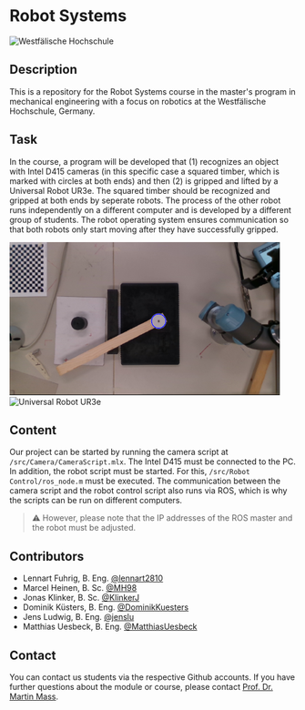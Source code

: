 # Robot Systems

![Westfälische Hochschule](https://www.w-hs.de/typo3conf/ext/whs/Resources/Public/Images/Pagelayout/w-hs_pagelogo.png)

## Description
This is a repository for the Robot Systems course in the master's program in mechanical engineering with a focus on robotics at the Westfälische Hochschule, Germany.

## Task
In the course, a program will be developed that (1) recognizes an object with Intel D415 cameras (in this specific case a squared timber, which is marked with circles at both ends) and then (2) is gripped and lifted by a Universal Robot UR3e. The squared timber should be recognized and gripped at both ends by seperate robots. The process of the other robot runs independently on a different computer and is developed by a different group of students. The robot operating system ensures communication so that both robots only start moving after they have successfully gripped.

![TopDown View](/archive/img/TopDownView.PNG)
![Universal Robot UR3e](https://uploads.unchainedrobotics.de/media/products/Product_images2FUR3e_1_d0fd2e60.jpg)

## Content

Our project can be started by running the camera script at `/src/Camera/CameraScript.mlx`. The Intel D415 must be connected to the PC. In addition, the robot script must be started. For this, `/src/Robot Control/ros_node.m` must be executed. The communication between the camera script and the robot control script also runs via ROS, which is why the scripts can be run on different computers.

> :warning: However, please note that the IP addresses of the ROS master and the robot must be adjusted.

## Contributors

- Lennart Fuhrig, B. Eng. [@lennart2810](https://github.com/lennart2810)
- Marcel Heinen, B. Sc. [@MH98](https://github.com/MH98)
- Jonas Klinker, B. Sc. [@KlinkerJ](https://github.com/KlinkerJ)
- Dominik Küsters, B. Eng. [@DominikKuesters](https://github.com/DominikKuesters)
- Jens Ludwig, B. Eng. [@jenslu](https://github.com/jenslu)
- Matthias Uesbeck, B. Eng. [@MatthiasUesbeck](https://github.com/MatthiasUesbeck)

## Contact

You can contact us students via the respective Github accounts. If you have further questions about the module or course, please contact [Prof. Dr. Martin Mass](https://www.w-hs.de/service/informationen-zur-person/person/mass/).
